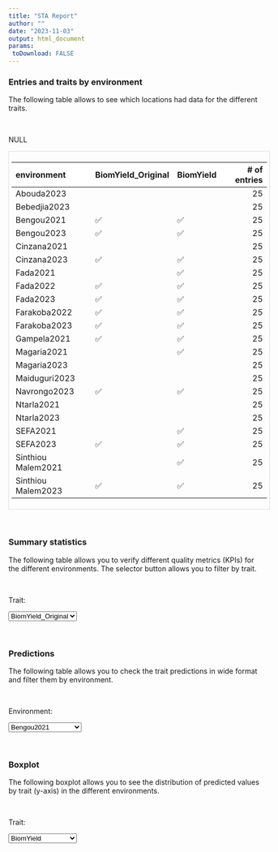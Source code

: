 ```yaml
---
title: "STA Report"
author: ""
date: "2023-11-03"
output: html_document
params:
 toDownload: FALSE
---
```








### Entries and traits by environment

The following table allows to see which locations had data for the different traits.

<p>&nbsp;</p>

NULL
<div style="border: 1px solid #ddd; padding: 5px; overflow-x: scroll; width:100%; "><table class="table table-hover table-condensed table-responsive" style="margin-left: auto; margin-right: auto;">
 <thead>
  <tr>
   <th style="text-align:left;position: sticky; top:0; background-color: #FFFFFF;"> environment </th>
   <th style="text-align:left;position: sticky; top:0; background-color: #FFFFFF;"> BiomYield_Original </th>
   <th style="text-align:left;position: sticky; top:0; background-color: #FFFFFF;"> BiomYield </th>
   <th style="text-align:right;position: sticky; top:0; background-color: #FFFFFF;"> # of entries </th>
  </tr>
 </thead>
<tbody>
  <tr>
   <td style="text-align:left;"> Abouda2023 </td>
   <td style="text-align:left;">  </td>
   <td style="text-align:left;">  </td>
   <td style="text-align:right;"> 25 </td>
  </tr>
  <tr>
   <td style="text-align:left;"> Bebedjia2023 </td>
   <td style="text-align:left;">  </td>
   <td style="text-align:left;">  </td>
   <td style="text-align:right;"> 25 </td>
  </tr>
  <tr>
   <td style="text-align:left;"> Bengou2021 </td>
   <td style="text-align:left;"> ✅ </td>
   <td style="text-align:left;"> ✅ </td>
   <td style="text-align:right;"> 25 </td>
  </tr>
  <tr>
   <td style="text-align:left;"> Bengou2023 </td>
   <td style="text-align:left;"> ✅ </td>
   <td style="text-align:left;"> ✅ </td>
   <td style="text-align:right;"> 25 </td>
  </tr>
  <tr>
   <td style="text-align:left;"> Cinzana2021 </td>
   <td style="text-align:left;">  </td>
   <td style="text-align:left;">  </td>
   <td style="text-align:right;"> 25 </td>
  </tr>
  <tr>
   <td style="text-align:left;"> Cinzana2023 </td>
   <td style="text-align:left;"> ✅ </td>
   <td style="text-align:left;"> ✅ </td>
   <td style="text-align:right;"> 25 </td>
  </tr>
  <tr>
   <td style="text-align:left;"> Fada2021 </td>
   <td style="text-align:left;">  </td>
   <td style="text-align:left;"> ✅ </td>
   <td style="text-align:right;"> 25 </td>
  </tr>
  <tr>
   <td style="text-align:left;"> Fada2022 </td>
   <td style="text-align:left;"> ✅ </td>
   <td style="text-align:left;"> ✅ </td>
   <td style="text-align:right;"> 25 </td>
  </tr>
  <tr>
   <td style="text-align:left;"> Fada2023 </td>
   <td style="text-align:left;"> ✅ </td>
   <td style="text-align:left;"> ✅ </td>
   <td style="text-align:right;"> 25 </td>
  </tr>
  <tr>
   <td style="text-align:left;"> Farakoba2022 </td>
   <td style="text-align:left;"> ✅ </td>
   <td style="text-align:left;"> ✅ </td>
   <td style="text-align:right;"> 25 </td>
  </tr>
  <tr>
   <td style="text-align:left;"> Farakoba2023 </td>
   <td style="text-align:left;"> ✅ </td>
   <td style="text-align:left;"> ✅ </td>
   <td style="text-align:right;"> 25 </td>
  </tr>
  <tr>
   <td style="text-align:left;"> Gampela2021 </td>
   <td style="text-align:left;"> ✅ </td>
   <td style="text-align:left;"> ✅ </td>
   <td style="text-align:right;"> 25 </td>
  </tr>
  <tr>
   <td style="text-align:left;"> Magaria2021 </td>
   <td style="text-align:left;">  </td>
   <td style="text-align:left;"> ✅ </td>
   <td style="text-align:right;"> 25 </td>
  </tr>
  <tr>
   <td style="text-align:left;"> Magaria2023 </td>
   <td style="text-align:left;">  </td>
   <td style="text-align:left;">  </td>
   <td style="text-align:right;"> 25 </td>
  </tr>
  <tr>
   <td style="text-align:left;"> Maiduguri2023 </td>
   <td style="text-align:left;">  </td>
   <td style="text-align:left;">  </td>
   <td style="text-align:right;"> 25 </td>
  </tr>
  <tr>
   <td style="text-align:left;"> Navrongo2023 </td>
   <td style="text-align:left;"> ✅ </td>
   <td style="text-align:left;"> ✅ </td>
   <td style="text-align:right;"> 25 </td>
  </tr>
  <tr>
   <td style="text-align:left;"> Ntarla2021 </td>
   <td style="text-align:left;">  </td>
   <td style="text-align:left;">  </td>
   <td style="text-align:right;"> 25 </td>
  </tr>
  <tr>
   <td style="text-align:left;"> Ntarla2023 </td>
   <td style="text-align:left;">  </td>
   <td style="text-align:left;">  </td>
   <td style="text-align:right;"> 25 </td>
  </tr>
  <tr>
   <td style="text-align:left;"> SEFA2021 </td>
   <td style="text-align:left;">  </td>
   <td style="text-align:left;"> ✅ </td>
   <td style="text-align:right;"> 25 </td>
  </tr>
  <tr>
   <td style="text-align:left;"> SEFA2023 </td>
   <td style="text-align:left;"> ✅ </td>
   <td style="text-align:left;"> ✅ </td>
   <td style="text-align:right;"> 25 </td>
  </tr>
  <tr>
   <td style="text-align:left;"> Sinthiou Malem2021 </td>
   <td style="text-align:left;">  </td>
   <td style="text-align:left;"> ✅ </td>
   <td style="text-align:right;"> 25 </td>
  </tr>
  <tr>
   <td style="text-align:left;"> Sinthiou Malem2023 </td>
   <td style="text-align:left;"> ✅ </td>
   <td style="text-align:left;"> ✅ </td>
   <td style="text-align:right;"> 25 </td>
  </tr>
</tbody>
</table></div>

<p>&nbsp;</p>

### Summary statistics

The following table allows you to verify different quality metrics (KPIs) for the different environments. The selector button allows you to filter by trait.

<p>&nbsp;</p>

<!--html_preserve--><div class="form-group shiny-input-container">
<label class="control-label" id="staApp_1-traitSta-label" for="staApp_1-traitSta">Trait:</label>
<div>
<select id="staApp_1-traitSta" class="shiny-input-select"><option value="BiomYield_Original" selected>BiomYield_Original</option>
<option value="BiomYield">BiomYield</option></select>
<script type="application/json" data-for="staApp_1-traitSta" data-nonempty="">{"plugins":["selectize-plugin-a11y"]}</script>
</div>
</div><!--/html_preserve-->

<!--html_preserve--><div class="datatables html-widget html-widget-output shiny-report-size html-fill-item" id="staApp_1-outa9474752b81c1c51" style="width:100%;height:auto;"></div><!--/html_preserve-->

<p>&nbsp;</p>

### Predictions 

The following table allows you to check the trait predictions in wide format and filter them by environment.

<p>&nbsp;</p>

<!--html_preserve--><div class="form-group shiny-input-container">
<label class="control-label" id="staApp_1-envSta-label" for="staApp_1-envSta">Environment:</label>
<div>
<select id="staApp_1-envSta" class="shiny-input-select"><option value="Bengou2021" selected>Bengou2021</option>
<option value="Sinthiou Malem2021">Sinthiou Malem2021</option>
<option value="Farakoba2023">Farakoba2023</option>
<option value="Sinthiou Malem2023">Sinthiou Malem2023</option>
<option value="Fada2023">Fada2023</option>
<option value="Fada2022">Fada2022</option>
<option value="Cinzana2023">Cinzana2023</option>
<option value="Navrongo2023">Navrongo2023</option>
<option value="Farakoba2022">Farakoba2022</option>
<option value="Gampela2021">Gampela2021</option>
<option value="Bengou2023">Bengou2023</option>
<option value="Fada2021">Fada2021</option>
<option value="SEFA2021">SEFA2021</option>
<option value="Magaria2021">Magaria2021</option>
<option value="SEFA2023">SEFA2023</option></select>
<script type="application/json" data-for="staApp_1-envSta" data-nonempty="">{"plugins":["selectize-plugin-a11y"]}</script>
</div>
</div><!--/html_preserve-->


<!--html_preserve--><div class="datatables html-widget html-widget-output shiny-report-size html-fill-item" id="staApp_1-outffb26047fbf3994b" style="width:100%;height:auto;"></div><!--/html_preserve-->

<p>&nbsp;</p>

### Boxplot

The following boxplot allows you to see the distribution of predicted values by trait (y-axis) in the different environments.

<p>&nbsp;</p>

<!--html_preserve--><div class="form-group shiny-input-container">
<label class="control-label" id="staApp_1-traitStaBox-label" for="staApp_1-traitStaBox">Trait:</label>
<div>
<select id="staApp_1-traitStaBox" class="shiny-input-select"><option value="BiomYield_Original" selected>BiomYield_Original</option>
<option value="BiomYield" selected>BiomYield</option></select>
<script type="application/json" data-for="staApp_1-traitStaBox" data-nonempty="">{"plugins":["selectize-plugin-a11y"]}</script>
</div>
</div><!--/html_preserve-->

<!--html_preserve--><div class="plotly html-widget html-widget-output shiny-report-size shiny-report-theme html-fill-item" id="staApp_1-out0f3454ce79f8c513" style="width:100%;height:400px;"></div><!--/html_preserve-->

